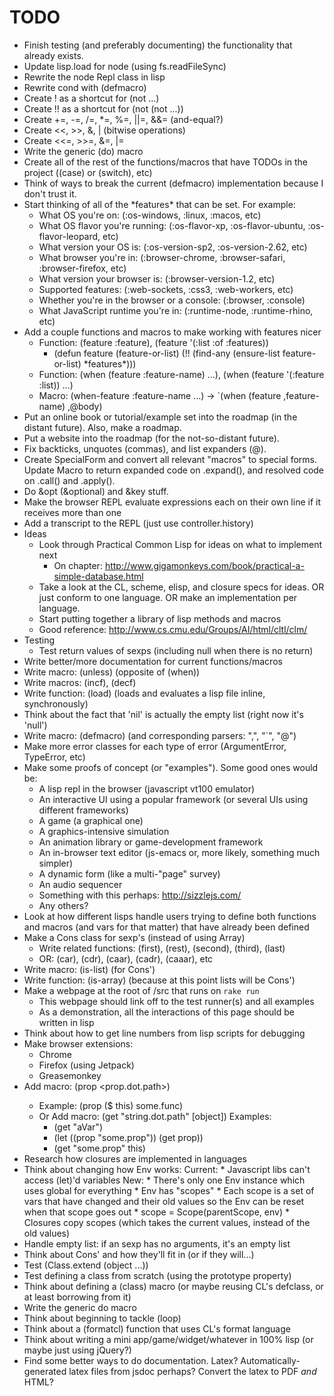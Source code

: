 # TODO

* Finish testing (and preferably documenting) the functionality that already exists.
* Update lisp.load for node (using fs.readFileSync)
* Rewrite the node Repl class in lisp
* Rewrite cond with (defmacro)
* Create ! as a shortcut for (not ...)
* Create !! as a shortcut for (not (not ...))
* Create +=, -=, /=, *=, %=, ||=, &&= (and-equal?)
* Create <<, >>, &, | (bitwise operations)
* Create <<=, >>=, &=, |=
* Write the generic (do) macro
* Create all of the rest of the functions/macros that have TODOs in the project ((case) or (switch), etc)
* Think of ways to break the current (defmacro) implementation because I don't trust it.
* Start thinking of all of the \*features* that can be set. For example:
  * What OS you're on: (:os-windows, :linux, :macos, etc)
  * What OS flavor you're running: (:os-flavor-xp, :os-flavor-ubuntu, :os-flavor-leopard, etc)
  * What version your OS is: (:os-version-sp2, :os-version-2.62, etc)
  * What browser you're in: (:browser-chrome, :browser-safari, :browser-firefox, etc)
  * What version your browser is: (:browser-version-1.2, etc)
  * Supported features: (:web-sockets, :css3, :web-workers, etc)
  * Whether you're in the browser or a console: (:browser, :console)
  * What JavaScript runtime you're in: (:runtime-node, :runtime-rhino, etc)
* Add a couple functions and macros to make working with features nicer
  * Function: (feature :feature), (feature '(:list :of :features))
    * (defun feature (feature-or-list)
        (!! (find-any (ensure-list feature-or-list) \*features*)))
  * Function: (when (feature :feature-name) ...), (when (feature '(:feature :list)) ...)
  * Macro: (when-feature :feature-name ...) -> `(when (feature ,feature-name) ,@body)
* Put an online book or tutorial/example set into the roadmap (in the distant future). Also, make a roadmap.
* Put a website into the roadmap (for the not-so-distant future).
* Fix backticks, unquotes (commas), and list expanders (@).
* Create SpecialForm and convert all relevant "macros" to special forms. Update Macro to return expanded code on .expand(), and resolved code on .call() and .apply().
* Do &opt (&optional) and &key stuff.
* Make the browser REPL evaluate expressions each on their own line if it receives more than one
* Add a transcript to the REPL (just use controller.history)
* Ideas
    * Look through Practical Common Lisp for ideas on what to implement next
        * On chapter: http://www.gigamonkeys.com/book/practical-a-simple-database.html
    * Take a look at the CL, scheme, elisp, and closure specs for ideas. OR just conform to one language. OR make an implementation per language.
	* Start putting together a library of lisp methods and macros
	* Good reference: http://www.cs.cmu.edu/Groups/AI/html/cltl/clm/
* Testing
	* Test return values of sexps (including null when there is no return)
* Write better/more documentation for current functions/macros
* Write macro: (unless) (opposite of (when))
* Write macros: (incf), (decf)
* Write function: (load) (loads and evaluates a lisp file inline, synchronously)
* Think about the fact that 'nil' is actually the empty list (right now it's 'null')
* Write macro: (defmacro) (and corresponding parsers: ",", "`", "@")
* Make more error classes for each type of error (ArgumentError, TypeError, etc)
* Make some proofs of concept (or "examples"). Some good ones would be:
	* A lisp repl in the browser (javascript vt100 emulator)
	* An interactive UI using a popular framework (or several UIs using different frameworks)
	* A game (a graphical one)
	* A graphics-intensive simulation
	* An animation library or game-development framework
	* An in-browser text editor (js-emacs or, more likely, something much simpler)
	* A dynamic form (like a multi-"page" survey)
	* An audio sequencer
	* Something with this perhaps: http://sizzlejs.com/
	* Any others?
* Look at how different lisps handle users trying to define both functions and macros (and vars for that matter) that have already been defined
* Make a Cons class for sexp's (instead of using Array)
	* Write related functions: (first), (rest), (second), (third), (last)
	* OR: (car), (cdr), (caar), (cadr), (caaar), etc
* Write macro: (is-list) (for Cons')
* Write function: (is-array) (because at this point lists will be Cons')
* Make a webpage at the root of /src that runs on `rake run`
	* This webpage should link off to the test runner(s) and all examples
	* As a demonstration, all the interactions of this page should be written in lisp
* Think about how to get line numbers from lisp scripts for debugging
* Make browser extensions:
	* Chrome
	* Firefox (using Jetpack)
	* Greasemonkey
* Add macro: (prop <object> <prop.dot.path>)
	* Example: (prop ($ this) some.func)
	* Or Add macro: (get "string.dot.path" [object])
	  Examples:
		- (get "aVar")
		- (let ((prop "some.prop"))
			(get prop))
		- (get "some.prop" this)
* Research how closures are implemented in languages
* Think about changing how Env works:
	Current:
		* Javascript libs can't access (let)'d variables
	New:
		* There's only one Env instance which uses global for everything
		* Env has "scopes"
			* Each scope is a set of vars that have changed and their old values so the Env can be reset when that scope goes out
		* scope = Scope(parentScope, env)
		* Closures copy scopes (which takes the current values, instead of the old values)
* Handle empty list: if an sexp has no arguments, it's an empty list
* Think about Cons' and how they'll fit in (or if they will...)
* Test (Class.extend (object ...))
* Test defining a class from scratch (using the prototype property)
* Think about defining a (class) macro (or maybe reusing CL's defclass, or at least borrowing from it)
* Write the generic do macro
* Think about beginning to tackle (loop)
* Think about a (formatcl) function that uses CL's format language
* Think about writing a mini app/game/widget/whatever in 100% lisp (or maybe just using jQuery?)
* Find some better ways to do documentation. Latex? Automatically-generated latex files from jsdoc perhaps? Convert the latex to PDF _and_ HTML?
